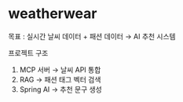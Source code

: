 # weatherwear

목표 : 실시간 날씨 데이터 + 패션 데이터 → AI 추천 시스템

프로젝트 구조
1. MCP 서버 → 날씨 API 통합
2. RAG → 패션 태그 벡터 검색
3. Spring AI → 추천 문구 생성